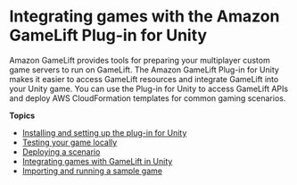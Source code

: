 # Integrating games with the Amazon GameLift Plug\-in for Unity<a name="unity-plug-in"></a>

Amazon GameLift provides tools for preparing your multiplayer custom game servers to run on GameLift\. The Amazon GameLift Plug\-in for Unity makes it easier to access GameLift resources and integrate GameLift into your Unity game\. You can use the Plug\-in for Unity to access GameLift APIs and deploy AWS CloudFormation templates for common gaming scenarios\. 

**Topics**
+ [Installing and setting up the plug\-in for Unity](unity-plug-in-install.md)
+ [Testing your game locally](unity-plug-in-test.md)
+ [Deploying a scenario](unity-plug-in-scenario.md)
+ [Integrating games with GameLift in Unity](unity-integration-intro.md)
+ [Importing and running a sample game](unity-plug-in-sample-game.md)